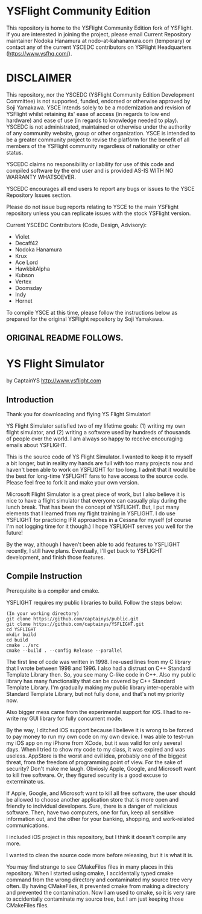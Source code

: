 # YSFlight Community Edition

This repository is home to the YSFlight Community Edition fork of YSFlight. If you are interested in joining the project, please email Current Repository maintainer Nodoka Hanamura at nodo-at-kahanamura.com (temporary) or contact any of the current YSCEDC contributors on YSFlight Headquarters (https://www.ysfhq.com/).

# DISCLAIMER

This repository, nor the YSCEDC (YSFlight Community Edition Development Committee) is not supported, funded, endorsed or otherwise approved by Soji Yamakawa. YSCE Intends solely to be a modernization and revision of YSFlight whilst retaining its' ease of access (in regards to low end hardware) and ease of use (in regards to knowledge needed to play). YSCEDC is not administrated, maintained or otherwise under the authority of any community website, group or other organization. YSCE is intended to be a greater community project to revise the platform for the benefit of all members of the YSFlight community regardless of nationality or other status.

YSCEDC claims no responsibility or liability for use of this code and compiled software by the end user and is provided AS-IS WITH NO WARRANTY WHATSOEVER.

YSCEDC encourages all end users to report any bugs or issues to the YSCE Repository Issues section.

Please do not issue bug reports relating to YSCE to the main YSFlight repository unless you can replicate issues with the stock YSFlight version.

Current YSCEDC Contributors (Code, Design, Advisory):
* Violet 
* Decaff42
* Nodoka Hanamura
* Krux
* Ace Lord
* HawkbitAlpha
* Kubson
* Vertex
* Doomsday
* Indy
* Hornet

To compile YSCE at this time, please follow the instructions below as prepared for the original YSFlight repository by Soji Yamakawa.

## ORIGINAL README FOLLOWS.


# YS Flight Simulator

by CaptainYS
http://www.ysflight.com

## Introduction
Thank you for downloading and flying YS Flight Simulator!

YS Flight Simulator satisfied two of my lifetime goals: (1) writing my own flight simulator, and (2) writing a software used by hundreds of thousands of people over the world.  I am always so happy to receive encouraging emails about YSFLIGHT.

This is the source code of YS Flight Simulator.  I wanted to keep it to myself a bit longer, but in reality my hands are full with too many projects now and haven't been able to work on YSFLIGHT for too long.  I admit that it would be the best for long-time YSFLIGHT fans to have access to the source code.  Please feel free to fork it and make your own version.

Microsoft Flight Simulator is a great piece of work, but I also believe it is nice to have a flight simulator that everyone can casually play during the lunch break.  That has been the concept of YSFLIGHT.  But, I put many elements that I learned from my flight training in YSFLIGHT.  I do use YSFLIGHT for practicing IFR approaches in a Cessna for myself (of course I'm not logging time for it though.)  I hope YSFLIGHT serves you well for the future!

By the way, although I haven't been able to add features to YSFLIGHT recently, I still have plans.  Eventually, I'll get back to YSFLIGHT development, and finish those features.


## Compile Instruction
Prerequisite is a compiler and cmake.

YSFLIGHT requires my public libraries to build.  Follow the steps below:

```
(In your working directory)
git clone https://github.com/captainys/public.git
git clone https://github.com/captainys/YSFLIGHT.git
cd YSFLIGHT
mkdir build
cd build
cmake ../src
cmake --build . --config Release --parallel
```

The first line of code was written in 1998.  I re-used lines from my C library that I wrote between 1998 and 1996.  I also had a distrust on C++ Standard Template Library then.  So, you see many C-like code in C++.  Also my public library has many functionality that can be covered by C++ Standard Template Library.  I'm gradually making my public library inter-operable with Standard Template Library, but not fully done, and that's not my priority now.

Also bigger mess came from the experimental support for iOS.  I had to re-write my GUI library for fully concurrent mode.

By the way, I ditched iOS support because I believe it is wrong to be forced to pay money to run my own code on my own device.  I was able to test-run my iOS app on my iPhone from XCode, but it was valid for only several days.  When I tried to show my code to my class, it was expired and was useless.  AppStore is the worst and evil idea, probably one of the biggest threat, from the freedom of programming point of view.  For the sake of security?  Don't make me laugh.  Obviosly Apple, Google, and Microsoft want to kill free software.  Or, they figured security is a good excuse to exterminate us.

If Apple, Google, and Microsoft want to kill all free software, the user should be allowed to choose another application store that is more open and friendly to individual developers.  Sure, there is a danger of malicious software.  Then, have two computers, one for fun, keep all sensitive information out, and the other for your banking, shopping, and work-related communications.

I included iOS project in this repository, but I think it doesn't compile any more.

I wanted to clean the source code more before releasing, but it is what it is.

You may find strange to see CMakeFiles files in many places in this repository.  When I started using cmake, I accidentally typed cmake command from the wrong directory and contaminated my source tree very often.  By having CMakeFiles, it prevented cmake from making a directory and prevented the contamination.  Now I am used to cmake, so it is very rare to accidentally contaminate my source tree, but I am just keeping those CMakeFiles files.

